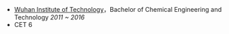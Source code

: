 - [Wuhan Institute of Technology](https://www.wit.edu.cn/)，Bachelor of Chemical Engineering and Technology _2011 ~ 2016_
- CET 6
